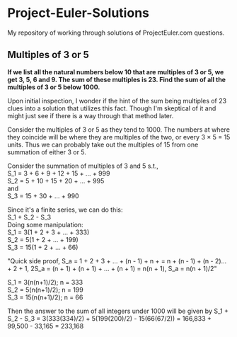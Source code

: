 # Project-Euler-Solutions
My repository of working through solutions of ProjectEuler.com questions.

## Multiples of 3 or 5
**If we list all the natural numbers below 10 that are multiples of 3 or 5, we get 3, 5, 6 and 9. The sum of these multiples is 23.
Find the sum of all the multiples of 3 or 5 below 1000.** 

Upon initial inspection, I wonder if the hint of the sum being multiples of 23 clues into a solution that utilizes this fact. Though I'm skeptical of it and might just see if there is a way through that method later.

Consider the multiples of 3 or 5 as they tend to 1000. The numbers at where they coincide will be where they are multiples of the two, or every 3 × 5 = 15 units. Thus we can probably take out the multiples of 15 from one summation of either 3 or 5.

Consider the summation of multiples of 3 and 5 s.t., <br>
S_1 = 3 + 6 + 9 + 12 + 15 + ... + 999 <br>
S_2 = 5 + 10 + 15 + 20 + ... + 995 <br>
and <br>
S_3 = 15 + 30 + ... + 990

Since it's a finite series, we can do this: <br>
S_1 + S_2 - S_3 <br>
Doing some manipulation: <br>
S_1 = 3(1 + 2 + 3 + ... + 333) <br>
S_2 = 5(1 + 2 + ... + 199) <br>
S_3 = 15(1 + 2 + ... + 66)

"Quick side proof, S_a = 1 + 2 + 3 + ... + (n - 1) + n + = n + (n - 1) + (n - 2)... + 2 + 1, 2S_a = (n + 1) + (n + 1)  + ... + (n + 1) = n(n + 1), S_a = n(n + 1)/2"

S_1 = 3(n(n+1)/2); n = 333 <br>
S_2 = 5(n(n+1)/2); n = 199 <br>
S_3 = 15(n(n+1)/2); n = 66

Then the answer to the sum of all integers under 1000 will be given by S_1 + S_2 - S_3 = 3(333(334)/2) + 5(199(200)/2) - 15(66(67/2)) = 166,833 + 99,500 - 33,165 = 233,168
